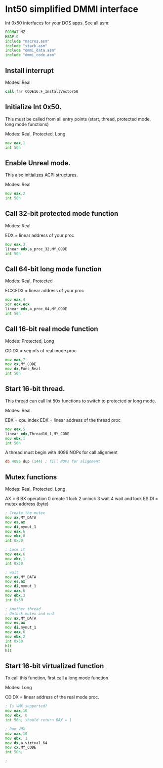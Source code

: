 # Int50 simplified DMMI interface

Int 0x50 interfaces for your DOS apps. See all.asm:

```asm
FORMAT MZ
HEAP 0
include "macros.asm"
include "stack.asm"
include "dmmi_data.asm"
include "dmmi_code.asm"
```

## Install interrupt

Modes: Real

```asm
call far CODE16:F_InstallVector50
```


## Initialize Int 0x50. 
This must be called from all entry points (start, thread, protected mode, long mode functions)

Modes: Real, Protected, Long

```asm
mov eax,1
int 50h
```


## Enable Unreal mode. 
This also initializes ACPI structures.

Modes: Real

```asm
mov eax,2
int 50h
```

## Call 32-bit protected mode function

Modes: Real

EDX = linear address of your proc

```asm
mov eax,3
linear edx,a_proc_32,MY_CODE
int 50h
```

## Call 64-bit long mode function

Modes: Real, Protected

ECX:EDX = linear address of your proc

```asm
mov eax,4
xor ecx,ecx
linear edx,a_proc_64,MY_CODE
int 50h
```

## Call 16-bit real mode function

Modes: Protected, Long

CD:DX = seg:ofs of real mode proc

```asm
mov eax,7
mov cx,MY_CODE
mov dx,Func_Real
int 50h
```

## Start 16-bit thread. 
This thread can call Int 50x functions to switch to protected or long mode.
 
Modes: Real. 

EBX = cpu index
EDX = linear address of the thread proc

```asm
mov eax,5
linear edx,Thread16_1,MY_CODE
mov ebx,1
int 50h
```

A thread must begin with 4096 NOPs for call alignment

```asm
db 4096 dup (144) ; fill NOPs for alignment
```

## Mutex functions

Modes: Real, Protected, Long
 
AX = 6
BX operation 0 create 1 lock 2 unlock 3 wait 4 wait and lock
ES:DI = mutex address (byte)

```asm
; Create the mutex
mov ax,MY_DATA
mov es,ax
mov di,mymut_1
mov eax,6
mov ebx,0
int 0x50

; Lock it
mov eax,6
mov ebx,1
int 0x50

; wait
mov ax,MY_DATA
mov es,ax
mov di,mymut_1
mov eax,6
mov ebx,3
int 0x50

; Another thread
; Unlock mutex and end
mov ax,MY_DATA
mov es,ax
mov di,mymut_1
mov eax,6
mov ebx,2
int 0x50
hlt 
hlt

```

## Start 16-bit virtualized function
To call this function, first call a long mode function.

Modes: Long

CD:DX = linear address of the real mode proc.
```asm
; Is VMX supported?
mov eax,10
mov ebx, 0
int 50h; should return RAX = 1

; Run VMX
mov eax,10
mov ebx, 1
mov dx,a_virtual_64
mov cx,MY_CODE
int 50h;

;
```

